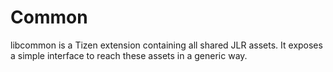 Common
======

libcommon is a Tizen extension containing all shared JLR assets. It exposes a
simple interface to reach these assets in a generic way.
